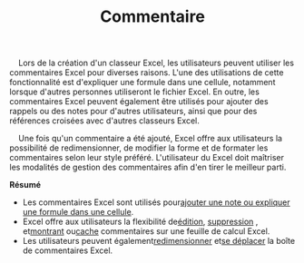 ﻿---
title: Commentaire
second_title: Aspose.Cells Cloud Documen
type: docs
url: /fr/comments/
aliases: [/working-with-comments/]
keywords: REST API, spreadsheets, excel, comment
description: "Cells.Cloud API pour Excel fonctionnent : les commentaires fonctionnent"
weight: 100
---
&nbsp;&nbsp;&nbsp;&nbsp;Lors de la création d'un classeur Excel, les utilisateurs peuvent utiliser les commentaires Excel pour diverses raisons. L'une des utilisations de cette fonctionnalité est d'expliquer une formule dans une cellule, notamment lorsque d'autres personnes utiliseront le fichier Excel. En outre, les commentaires Excel peuvent également être utilisés pour ajouter des rappels ou des notes pour d'autres utilisateurs, ainsi que pour des références croisées avec d'autres classeurs Excel.

&nbsp;&nbsp;&nbsp;&nbsp;Une fois qu'un commentaire a été ajouté, Excel offre aux utilisateurs la possibilité de redimensionner, de modifier la forme et de formater les commentaires selon leur style préféré. L'utilisateur du Excel doit maîtriser les modalités de gestion des commentaires afin d'en tirer le meilleur parti.

**Résumé**

-  Les commentaires Excel sont utilisés pour[ajouter une note ou expliquer une formule dans une cellule](/cells/fr/comments/add/).
- Excel offre aux utilisateurs la flexibilité de[édition](/cells/fr/comments/update/), [suppression](/cells/fr/comments/delete/) , et[montrant](/cells/fr/comments/get/) ou[cache](/cells/fr/comments/update/) commentaires sur une feuille de calcul Excel.
-  Les utilisateurs peuvent également[redimensionner](/cells/fr/comments/update/) et[se déplacer](/cells/fr/comments/update/) la boîte de commentaires Excel.
